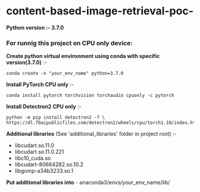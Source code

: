 # content-based-image-retrieval-poc-
**Python version :- 3.7.0**
### For runnig this project on CPU only device:
**Create python virtual environment using conda with specific version(3.7.0)** :-

	conda create -n "your_env_name" python=3.7.0

**Install PyTorch CPU only** :- 

    conda install pytorch torchvision torchaudio cpuonly -c pytorch

**Install Detectron2 CPU only** :-

    python -m pip install detectron2 -f \
    https://dl.fbaipublicfiles.com/detectron2/wheels/cpu/torch1.10/index.html
  

**Additional libraries**
(See 'additional_libraries' folder in project root) :-
* libcudart.so.11.0
* libcudart.so.11.0.221
* libc10_cuda.so
* libcudart-80664282.so.10.2
* libgomp-a34b3233.so.1

**Put additional libraries into** - anaconda3/envs/your_env_name/lib/


